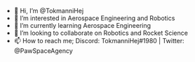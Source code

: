 - 👋 Hi, I’m @TokmanniHej
- 👀 I’m interested in Aerospace Engineering and Robotics
- 🌱 I’m currently learning Aerospace Engineering 
- 💞️ I’m looking to collaborate on Robotics and Rocket Science
- 📫 How to reach me; Discord: TokmanniHej#1980 | Twitter: @PawSpaceAgency

<!---
TokmanniHej/TokmanniHej is a ✨ special ✨ repository because its `README.md` (this file) appears on your GitHub profile.
You can click the Preview link to take a look at your changes.
--->

